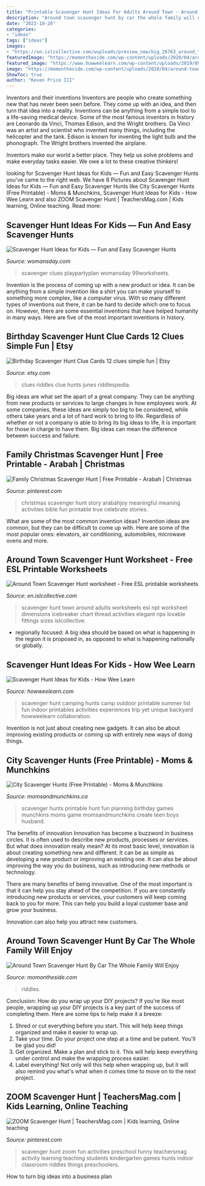 ```yaml
---
title: "Printable Scavenger Hunt Ideas For Adults Around Town - Around Town Scavenger Hunt Worksheet"
description: "Around town scavenger hunt by car the whole family will enjoy"
date: "2023-10-20"
categories:
- "ideas"
tags: ["ideas"]
images:
- "https://en.islcollective.com/wuploads/preview_new/big_26763_around_town_scavenger_hunt_1.jpg"
featuredImage: "https://momontheside.com/wp-content/uploads/2020/04/around-town-hunt-768x969.jpg"
featured_image: "https://www.howweelearn.com/wp-content/uploads/2019/09/ScavHunt-Experiences.jpg"
image: "https://momontheside.com/wp-content/uploads/2020/04/around-town-hunt-768x969.jpg"
ShowToc: true
author: "Keven Price III"
---
```



Inventors and their inventions
Inventors are people who create something new that has never been seen before. They come up with an idea, and then turn that idea into a reality. Inventions can be anything from a simple tool to a life-saving medical device.
Some of the most famous inventors in history are Leonardo da Vinci, Thomas Edison, and the Wright brothers. Da Vinci was an artist and scientist who invented many things, including the helicopter and the tank. Edison is known for inventing the light bulb and the phonograph. The Wright brothers invented the airplane.

Inventors make our world a better place. They help us solve problems and make everyday tasks easier. We owe a lot to these creative thinkers!

	

		
looking for Scavenger Hunt Ideas for Kids — Fun and Easy Scavenger Hunts you've came to the right web. We have 8 Pictures about Scavenger Hunt Ideas for Kids — Fun and Easy Scavenger Hunts like City Scavenger Hunts (Free Printable) - Moms &amp; Munchkins, Scavenger Hunt Ideas for Kids - How Wee Learn and also ZOOM Scavenger Hunt | TeachersMag.com | Kids learning, Online teaching. Read more:
		
    
## Scavenger Hunt Ideas For Kids — Fun And Easy Scavenger Hunts

<img loading=lazy src="https://hips.hearstapps.com/hmg-prod.s3.amazonaws.com/images/scavenger-hunt-ideas-for-kids-neighborhood-scavenger-hunt-1589222907.jpg?crop=0.645xw:0.966xh;0.230xw,0.0238xh&amp;resize=480:*" onerror="this.onerror=null;this.src='https://tse1.mm.bing.net/th?id=OIP.mI8n8Bt8ZT2jgIXOlyzXOQHaLG&amp;pid=15.1';" alt="Scavenger Hunt Ideas for Kids — Fun and Easy Scavenger Hunts">

_Source: womansday.com_

>scavenger clues playpartyplan womansday 99worksheets. 

	

Invention is the process of coming up with a new product or idea. It can be anything from a simple invention like a shirt you can make yourself to something more complex, like a computer virus. With so many different types of inventions out there, it can be hard to decide which one to focus on. However, there are some essential inventions that have helped humanity in many ways. Here are five of the most important inventions in history.

    
## Birthday Scavenger Hunt Clue Cards 12 Clues Simple Fun | Etsy

<img loading=lazy src="https://i.etsystatic.com/8117839/r/il/7f184a/2249313188/il_fullxfull.2249313188_417a.jpg" onerror="this.onerror=null;this.src='https://tse4.mm.bing.net/th?id=OIP.TgczEk7vYNjQ5uAbHMfJiAHaHa&amp;pid=15.1';" alt="Birthday Scavenger Hunt Clue Cards 12 clues simple fun | Etsy">

_Source: etsy.com_

>clues riddles clue hunts junes riddlespedia. 

	

Big ideas are what set the apart of a great company. They can be anything from new products or services to large changes in how employees work. At some companies, these ideas are simply too big to be considered, while others take years and a lot of hard work to bring to life. Regardless of whether or not a company is able to bring its big ideas to life, it is important for those in charge to have them. Big ideas can mean the difference between success and failure.

    
## Family Christmas Scavenger Hunt | Free Printable - Arabah | Christmas

<img loading=lazy src="https://i.pinimg.com/736x/4a/9b/26/4a9b26650ddbd108f34475faf246212f.jpg" onerror="this.onerror=null;this.src='https://tse3.mm.bing.net/th?id=OIP.NVlx7ABSzcQX77Ho9_UWQQAAAA&amp;pid=15.1';" alt="Family Christmas Scavenger Hunt | Free Printable - Arabah | Christmas">

_Source: pinterest.com_

>christmas scavenger hunt story arabahjoy meaningful meaning activities bible fun printable true celebrate stories. 

	

What are some of the most common invention ideas?
Invention ideas are common, but they can be difficult to come up with. Here are some of the most popular ones: elevators, air conditioning, automobiles, microwave ovens and more.

    
## Around Town Scavenger Hunt Worksheet - Free ESL Printable Worksheets

<img loading=lazy src="https://en.islcollective.com/wuploads/preview_new/big_26763_around_town_scavenger_hunt_1.jpg" onerror="this.onerror=null;this.src='https://tse2.mm.bing.net/th?id=OIP.qpWPbXoyT8kJltaBUkTxrwHaKe&amp;pid=15.1';" alt="Around Town Scavenger Hunt worksheet - Free ESL printable worksheets">

_Source: en.islcollective.com_

>scavenger hunt town around adults worksheets esl npt worksheet dimensions icebreaker chart thread activities elegant nps lovable fittings sizes islcollective. 

	

- regionally focused: A big idea should be based on what is happening in the region it is proposed in, as opposed to what is happening nationally or globally.

    
## Scavenger Hunt Ideas For Kids - How Wee Learn

<img loading=lazy src="https://www.howweelearn.com/wp-content/uploads/2019/09/ScavHunt-Experiences.jpg" onerror="this.onerror=null;this.src='https://tse2.mm.bing.net/th?id=OIP.dHCfYEQrZTGdLbFRs0PhKQHaKd&amp;pid=15.1';" alt="Scavenger Hunt Ideas for Kids - How Wee Learn">

_Source: howweelearn.com_

>scavenger hunt camping hunts camp outdoor printable summer list fun indoor printables activities experiences trip yet unique backyard howweelearn collaboration. 

	

Invention is not just about creating new gadgets. It can also be about improving existing products or coming up with entirely new ways of doing things.

    
## City Scavenger Hunts (Free Printable) - Moms &amp; Munchkins

<img loading=lazy src="https://www.momsandmunchkins.ca/wp-content/uploads/2013/07/city-scavenger-hunts.png" onerror="this.onerror=null;this.src='https://tse1.mm.bing.net/th?id=OIP.D7MNwaahiTti3VB8KOCOawHaH2&amp;pid=15.1';" alt="City Scavenger Hunts (Free Printable) - Moms &amp; Munchkins">

_Source: momsandmunchkins.ca_

>scavenger hunts printable hunt fun planning birthday games munchkins moms game momsandmunchkins create teen boys husband. 

	

The benefits of innovation
Innovation has become a buzzword in business circles. It is often used to describe new products, processes or services. But what does innovation really mean?
At its most basic level, innovation is about creating something new and different. It can be as simple as developing a new product or improving an existing one. It can also be about improving the way you do business, such as introducing new methods or technology.

There are many benefits of being innovative. One of the most important is that it can help you stay ahead of the competition. If you are constantly introducing new products or services, your customers will keep coming back to you for more. This can help you build a loyal customer base and grow your business.

Innovation can also help you attract new customers.

    
## Around Town Scavenger Hunt By Car The Whole Family Will Enjoy

<img loading=lazy src="https://momontheside.com/wp-content/uploads/2020/04/around-town-hunt-768x969.jpg" onerror="this.onerror=null;this.src='https://tse2.mm.bing.net/th?id=OIP.leEummbi0C0K1T6xlsTTBgHaJW&amp;pid=15.1';" alt="Around Town Scavenger Hunt By Car The Whole Family Will Enjoy">

_Source: momontheside.com_

>riddles. 

	

Conclusion: How do you wrap up your DIY projects?
If you're like most people, wrapping up your DIY projects is a key part of the success of completing them. Here are some tips to help make it a breeze:
1) Shred or cut everything before you start. This will help keep things organized and make it easier to wrap up.
2) Take your time. Do your project one step at a time and be patient. You'll be glad you did!
3) Get organized. Make a plan and stick to it. This will help keep everything under control and make the wrapping process easier.
4) Label everything! Not only will this help when wrapping up, but it will also remind you what's what when it comes time to move on to the next project.

    
## ZOOM Scavenger Hunt | TeachersMag.com | Kids Learning, Online Teaching

<img loading=lazy src="https://i.pinimg.com/736x/68/0b/59/680b59a221a6c92f066a5d29e1ed55ac.jpg" onerror="this.onerror=null;this.src='https://tse2.mm.bing.net/th?id=OIP.NtVE737_P_BTMo2KB7lhlQHaKd&amp;pid=15.1';" alt="ZOOM Scavenger Hunt | TeachersMag.com | Kids learning, Online teaching">

_Source: pinterest.com_

>scavenger hunt zoom fun activities preschool funny teachersmag activity learning teaching students kindergarten games hunts indoor classroom riddles things preschoolers. 

	

How to turn big ideas into a business plan
 

